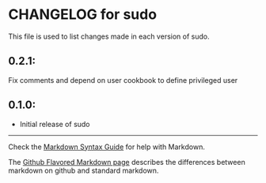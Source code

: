 # CHANGELOG for sudo

This file is used to list changes made in each version of sudo.

## 0.2.1:

Fix comments and depend on user cookbook to define privileged user

## 0.1.0:

* Initial release of sudo

- - - 
Check the [Markdown Syntax Guide](http://daringfireball.net/projects/markdown/syntax) for help with Markdown.

The [Github Flavored Markdown page](http://github.github.com/github-flavored-markdown/) describes the differences between markdown on github and standard markdown.
